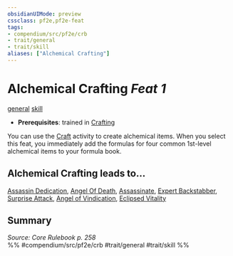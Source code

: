 ```yaml
---
obsidianUIMode: preview
cssclass: pf2e,pf2e-feat
tags:
- compendium/src/pf2e/crb
- trait/general
- trait/skill
aliases: ["Alchemical Crafting"]
---
```

# Alchemical Crafting  *Feat 1*  
[general](rules/traits/general.md)  [skill](rules/traits/skill.md)  

- **Prerequisites**: trained in [Crafting](compendium/skills.md#Crafting)

You can use the [Craft](rules/actions/craft.md) activity to create alchemical items. When you select this feat, you immediately add the formulas for four common 1st-level alchemical items to your formula book.

## Alchemical Crafting leads to...

[Assassin Dedication](compendium/feats/assassin-dedication-apg.md), [Angel Of Death](compendium/feats/angel-of-death-apg.md), [Assassinate](compendium/feats/assassinate-apg.md), [Expert Backstabber](compendium/feats/expert-backstabber-apg.md), [Surprise Attack](compendium/feats/surprise-attack-apg.md), [Angel of Vindication](compendium/feats/angel-of-vindication-lokl.md), [Eclipsed Vitality](compendium/feats/eclipsed-vitality-lokl.md)

## Summary

*Source: Core Rulebook p. 258*  
%% #compendium/src/pf2e/crb #trait/general #trait/skill %%